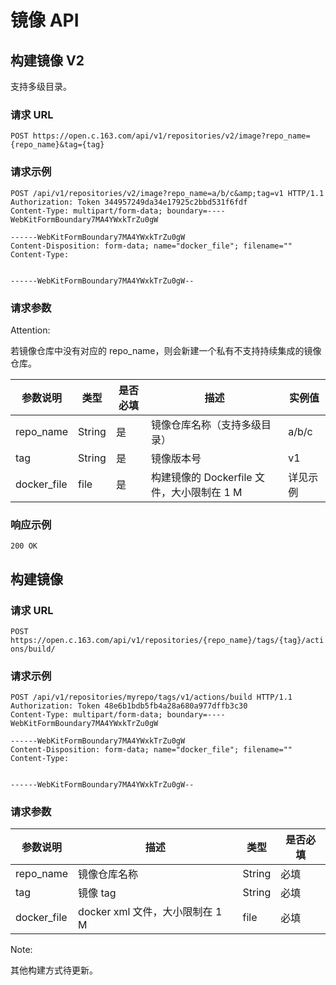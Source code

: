 # 镜像 API

## 构建镜像 V2

支持多级目录。

### 请求 URL

`POST https://open.c.163.com/api/v1/repositories/v2/image?repo_name={repo_name}&tag={tag}`

### 请求示例

```http
POST /api/v1/repositories/v2/image?repo_name=a/b/c&amp;tag=v1 HTTP/1.1
Authorization: Token 344957249da34e17925c2bbd531f6fdf
Content-Type: multipart/form-data; boundary=----WebKitFormBoundary7MA4YWxkTrZu0gW

------WebKitFormBoundary7MA4YWxkTrZu0gW
Content-Disposition: form-data; name="docker_file"; filename=""
Content-Type: 


------WebKitFormBoundary7MA4YWxkTrZu0gW--
```
### 请求参数

<span>Attention:</span><div class="alertContent">若镜像仓库中没有对应的 repo_name，则会新建一个私有不支持持续集成的镜像仓库。</div>

|   参数说明  |  类型  | 是否必填 |                    描述                    |  实例值  |
|-------------|--------|----------|--------------------------------------------|----------|
| repo_name   | String | 是       | 镜像仓库名称（支持多级目录）               | a/b/c    |
| tag         | String | 是       | 镜像版本号                                 | v1       |
| docker_file | file   | 是       | 构建镜像的 Dockerfile 文件，大小限制在 1 M | 详见示例 |

### 响应示例

```
200 OK
```

## 构建镜像

### 请求 URL

`POST https://open.c.163.com/api/v1/repositories/{repo_name}/tags/{tag}/actions/build/`

### 请求示例

```http
POST /api/v1/repositories/myrepo/tags/v1/actions/build HTTP/1.1
Authorization: Token 48e6b1bdb5fb4a28a680a977dffb3c30
Content-Type: multipart/form-data; boundary=----WebKitFormBoundary7MA4YWxkTrZu0gW

------WebKitFormBoundary7MA4YWxkTrZu0gW
Content-Disposition: form-data; name="docker_file"; filename=""
Content-Type: 


------WebKitFormBoundary7MA4YWxkTrZu0gW--
```
### 请求参数

|   参数说明  |               描述              |  类型  | 是否必填 |
|-------------|---------------------------------|--------|----------|
| repo_name   | 镜像仓库名称                    | String | 必填     |
| tag         | 镜像 tag                        | String | 必填     |
| docker_file | docker xml 文件，大小限制在 1 M | file   | 必填     |

<span>Note:</span><div class="alertContent">其他构建方式待更新。</div>
